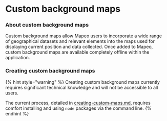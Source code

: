 # Custom background maps

### About custom background maps

Custom background maps allow Mapeo users to incorporate a wide range of geographical datasets and relevant elements into the maps used for displaying current position and data collected. Once added to Mapeo, custom background maps are available completely offline within the application.

### Creating custom background maps

{% hint style="warning" %}
Creating custom background maps currently requires significant technical knowledge and will not be accessible to all users.

The current process, detailed in [creating-custom-maps.md](creating-custom-maps.md "mention"), requires comfort installing and using `node` packages via the command line.
{% endhint %}
